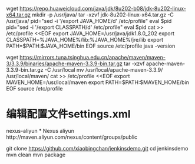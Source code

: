 wget https://repo.huaweicloud.com/java/jdk/8u202-b08/jdk-8u202-linux-x64.tar.gz
mkdir -p /usr/java/
tar -xzvf jdk-8u202-linux-x64.tar.gz -C /usr/java/
pid="sed -i '/export JAVA_HOME/d' /etc/profile"
eval $pid
pid="sed -i '/export CLASSPATH/d' /etc/profile"
eval $pid
cat >> /etc/profile <<EOF
export JAVA_HOME=/usr/java/jdk1.8.0_202
export CLASSPATH=%JAVA_HOME%/lib:%JAVA_HOME%/jre/lib
export PATH=\$PATH:\$JAVA_HOME/bin
EOF
source /etc/profile
java -version

wget https://mirrors.tuna.tsinghua.edu.cn/apache/maven/maven-3/3.3.9/binaries/apache-maven-3.3.9-bin.tar.gz
tar -xzvf apache-maven-3.3.9-bin.tar.gz -C /usr/local
mv /usr/local/apache-maven-3.3.9/ /usr/local/maven/
cat >> /etc/profile <<EOF
export MAVEN_HOME=/usr/local/maven
export PATH=\$PATH:\$MAVEN_HOME/bin
EOF
source /etc/profile

# 编辑配置文件settings.xml
  <mirrors>
    <mirror>
      <id>nexus-aliyun</id>
      <mirrorOf>*</mirrorOf>
      <name>Nexus aliyun</name>
      <url>http://maven.aliyun.com/nexus/content/groups/public</url>
    </mirror>
  </mirrors>


git clone https://github.com/xiaobingchan/jenkinsdemo.git
cd jenkinsdemo
mvn clean
mvn package

